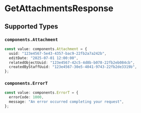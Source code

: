 # GetAttachmentsResponse


## Supported Types

### `components.Attachment`

```typescript
const value: components.Attachment = {
  uuid: "123e4567-5e43-4357-bac9-22fb2a7a242b",
  editDate: "2025-07-01 12:00:00",
  relatedObjectUuid: "123e4567-42c5-4d8b-b078-22fb2eb084cb",
  createdByStaffUuid: "123e4567-30e5-4041-9743-22fb2de3319b",
};
```

### `components.ErrorT`

```typescript
const value: components.ErrorT = {
  errorCode: 1000,
  message: "An error occurred completing your request",
};
```

